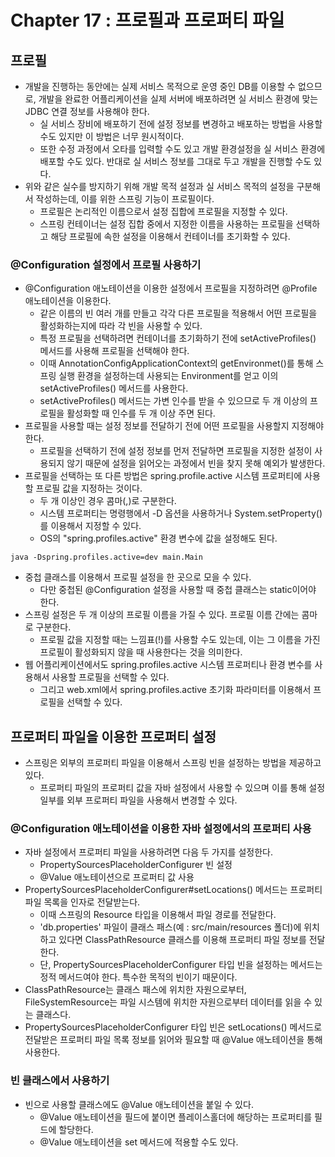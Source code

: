 # Chapter 17 : 프로필과 프로퍼티 파일

## 프로필

* 개발을 진행하는 동안에는 실제 서비스 목적으로 운영 중인 DB를 이용할 수 없으므로, 개발을 완료한 어플리케이션을 실제 서버에 배포하려면 실 서비스 환경에 맞는 JDBC 연결 정보를 사용해야 한다.
  * 실 서비스 장비에 배포하기 전에 설정 정보를 변경하고 배포하는 방법을 사용할 수도 있지만 이 방법은 너무 원시적이다.
  * 또한 수정 과정에서 오타를 입력할 수도 있고 개발 환경설정을 실 서비스 환경에 배포할 수도 있다. 반대로 실 서비스 정보를 그대로 두고 개발을 진행할 수도 있다.
* 위와 같은 실수를 방지하기 위해 개발 목적 설정과 실 서비스 목적의 설정을 구분해서 작성하는데, 이를 위한 스프링 기능이 프로필이다.
  * 프로필은 논리적인 이름으로서 설정 집합에 프로필을 지정할 수 있다.
  * 스프링 컨테이너는 설정 집합 중에서 지정한 이름을 사용하는 프로필을 선택하고 해당 프로필에 속한 설정을 이용해서 컨테이너를 초기화할 수 있다.

### @Configuration 설정에서 프로필 사용하기

* @Configuration 애노테이션을 이용한 설정에서 프로필을 지정하려면 @Profile 애노테이션을 이용한다.
  * 같은 이름의 빈 여러 개를 만들고 각각 다른 프로필을 적용해서 어떤 프로필을 활성화하는지에 따라 각 빈을 사용할 수 있다.
  * 특정 프로필을 선택하려면 컨테이너를 초기화하기 전에 setActiveProfiles() 메서드를 사용해 프로필을 선택해야 한다.
  * 이때 AnnotationConfigApplicationContext의 getEnvironmet()를 통해 스프링 실행 환경을 설정하는데 사용되는 Environment를 얻고 이의 setActiveProfiles() 메서드를 사용한다.
  * setActiveProfiles() 메서드는 가변 인수를 받을 수 있으므로 두 개 이상의 프로필을 활성화할 때 인수를 두 개 이상 주면 된다.
* 프로필을 사용할 때는 설정 정보를 전달하기 전에 어떤 프로필을 사용할지 지정해야 한다.
  * 프로필을 선택하기 전에 설정 정보를 먼저 전달하면 프로필을 지정한 설정이 사용되지 않기 때문에 설정을 읽어오는 과정에서 빈을 찾지 못해 예외가 발생한다.
* 프로필을 선택하는 또 다른 방법은 spring.profile.active 시스템 프로퍼티에 사용할 프로필 값을 지정하는 것이다.
  * 두 개 이상인 경우 콤마(,)로 구분한다.
  * 시스템 프로퍼티는 명령행에서 -D 옵션을 사용하거나 System.setProperty()를 이용해서 지정할 수 있다.
  * OS의 "spring.profiles.active" 환경 변수에 값을 설정해도 된다.
```
java -Dspring.profiles.active=dev main.Main
```
* 중첩 클래스를 이용해서 프로필 설정을 한 곳으로 모을 수 있다.
  * 다만 중첩된 @Configuration 설정을 사용할 때 중첩 클래스는 static이어야 한다.
* 스프링 설정은 두 개 이상의 프로필 이름을 가질 수 있다. 프로필 이름 간에는 콤마로 구분한다.
  * 프로필 값을 지정할 때는 느낌표(!)를 사용할 수도 있는데, 이는 그 이름을 가진 프로필이 활성화되지 않을 때 사용한다는 것을 의미한다.
* 웹 어플리케이션에서도 spring.profiles.active 시스템 프로퍼티나 환경 변수를 사용해서 사용할 프로필을 선택할 수 있다.
  * 그리고 web.xml에서 spring.profiles.active 초기화 파라미터를 이용해서 프로필을 선택할 수 있다.

## 프로퍼티 파일을 이용한 프로퍼티 설정

* 스프링은 외부의 프로퍼티 파일을 이용해서 스프링 빈을 설정하는 방법을 제공하고 있다.
  * 프로퍼티 파일의 프로퍼티 값을 자바 설정에서 사용할 수 있으며 이를 통해 설정 일부를 외부 프로퍼티 파일을 사용해서 변경할 수 있다.

### @Configuration 애노테이션을 이용한 자바 설정에서의 프로퍼티 사용

* 자바 설정에서 프로퍼티 파일을 사용하려면 다음 두 가지를 설정한다.
  * PropertySourcesPlaceholderConfigurer 빈 설정
  * @Value 애노테이션으로 프로퍼티 값 사용
* PropertySourcesPlaceholderConfigurer#setLocations() 메서드는 프로퍼티 파일 목록을 인자로 전달받는다.
  * 이때 스프링의 Resource 타입을 이용해서 파일 경로를 전달한다.
  * 'db.properties' 파일이 클래스 패스(예 : src/main/resources 폴더)에 위치하고 있다면 ClassPathResource 클래스를 이용해 프로퍼티 파일 정보를 전달한다.
  * 단, PropertySourcesPlaceholderConfigurer 타입 빈을 설정하는 메서드는 정적 메서드여야 한다. 특수한 목적의 빈이기 때문이다.
* ClassPathResource는 클래스 패스에 위치한 자원으로부터, FileSystemResource는 파일 시스템에 위치한 자원으로부터 데이터를 읽을 수 있는 클래스다.
* PropertySourcesPlaceholderConfigurer 타입 빈은 setLocations() 메서드로 전달받은 프로퍼티 파일 목록 정보를 읽어와 필요할 때 @Value 애노테이션을 통해 사용한다.

### 빈 클래스에서 사용하기

* 빈으로 사용할 클래스에도 @Value 애노테이션을 붙일 수 있다.
  * @Value 애노테이션을 필드에 붙이면 플레이스홀더에 해당하는 프로퍼티를 필드에 할당한다.
  * @Value 애노테이션을 set 메서드에 적용할 수도 있다.
